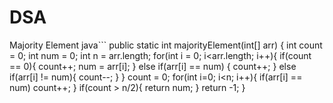 # DSA

Majority Element
java```
 public static int majorityElement(int[] arr) {
        int count = 0;
        int num = 0;
        int n = arr.length;
        for(int i = 0; i<arr.length; i++){
            if(count == 0){
                count++;
                num = arr[i];
            }
            else if(arr[i] == num) {
                count++;
            }
            else if(arr[i] != num){
                count--;
            }
        }
        count = 0;
        for(int i=0; i<n; i++){
        if(arr[i] == num)  count++;
        }
        if(count > n/2){
            return num;
        }
        return -1;
    }
```
